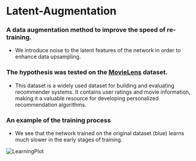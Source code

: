 # Latent-Augmentation

### A data augmentation method to improve the speed of re-training.
* We introduce noise to the latent features of the network in order to enhance data upsampling.

### The hypothesis was tested on the [MovieLens](https://grouplens.org/datasets/movielens/) dataset. 
* This dataset is a widely used dataset for building and evaluating recommender systems. It contains user ratings and movie information, making it a valuable resource for developing personalized recommendation algorithms.

### An example of the training process
* We see that the network trained on the original dataset (blue) learns much slower in the early stages of training.

![LearningPlot ](https://github.com/BSteiner1/Latent-Augmentation/assets/96544001/59189610-45ee-4bc5-8522-eb64a070c83a)

